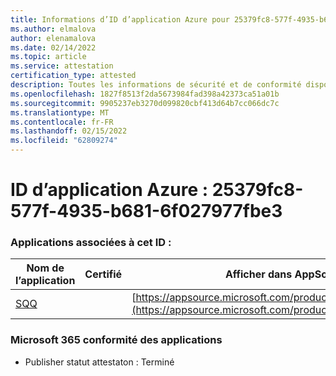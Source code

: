 ```yaml
---
title: Informations d’ID d’application Azure pour 25379fc8-577f-4935-b681-6f027977fbe3
ms.author: elmalova
author: elenamalova
ms.date: 02/14/2022
ms.topic: article
ms.service: attestation
certification_type: attested
description: Toutes les informations de sécurité et de conformité disponibles pour 25379fc8-577f-4935-b681-6f027977fbe3.
ms.openlocfilehash: 1827f8513f2da5673984fad398a42373ca51a01b
ms.sourcegitcommit: 9905237eb3270d099820cbf413d64b7cc066dc7c
ms.translationtype: MT
ms.contentlocale: fr-FR
ms.lasthandoff: 02/15/2022
ms.locfileid: "62809274"
---
```

# <a name="azure-app-id-25379fc8-577f-4935-b681-6f027977fbe3"></a>ID d’application Azure : 25379fc8-577f-4935-b681-6f027977fbe3


### <a name="apps-associated-with-this-id"></a>Applications associées à cet ID :
| **Nom de l’application** | **Certifié** | **Afficher dans AppSource** |
|--------------|---------------|-----------------------|
| [SQQ](https://docs.microsoft.com/microsoft-365-app-certification/forward/WA200002978) |  | [https://appsource.microsoft.com/product/office/WA200002978](https://appsource.microsoft.com/product/office/WA200002978) |

### <a name="microsoft-365-app-compliance-status"></a>Microsoft 365 conformité des applications
- Publisher statut attestaton : Terminé
